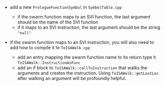 
- add a new `PrologueFunctionSymbol` in `SymbolTable.cpp`
    - if the swarm function maps to an SVI function, the last argument should be the 
    name of the SVI function
    - if it maps to an SVI instruction, the last argument should be the string `"null"`

- if the swarm function maps to an SVI instruction, you will also need to add how to compile it to `ToISAWalk.cpp`
    - add an entry mapping the swarm function name to its return type it `ToISAWalk::InstructionAsFunc`
    - add an if block to `ToISAWalk::callToInstruction` that walks the arguments and creates the instruction. Using `ToISAWalk::getLastLoc` after walking an argument will be profoundly helpful.